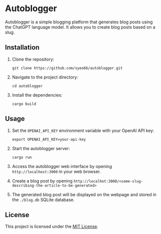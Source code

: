 # Autoblogger

Autoblogger is a simple blogging platform that generates blog posts using the ChatGPT language model. It allows you to create blog posts based on a slug.

## Installation

1. Clone the repository:

   ```shell
   git clone https://github.com/syeo66/autoblogger.git
   ```

2. Navigate to the project directory:

   ```shell
   cd autoblogger
   ```

3. Install the dependencies:

   ```shell
   cargo build
   ```

## Usage

1. Set the `OPENAI_API_KEY` environment variable with your OpenAI API key:

   ```shell
   export OPENAI_API_KEY=your-api-key
   ```

2. Start the autoblogger server:

   ```shell
   cargo run
   ```

3. Access the autoblogger web interface by opening `http://localhost:3000` in your web browser.

4. Create a blog post by opening `http://localhot:3000/<some-slug-describing-the-article-to-be-generated>` 

5. The generated blog post will be displayed on the webpage and stored in the `./blog.db` SQLite database.

## License

This project is licensed under the [MIT License](LICENSE).

